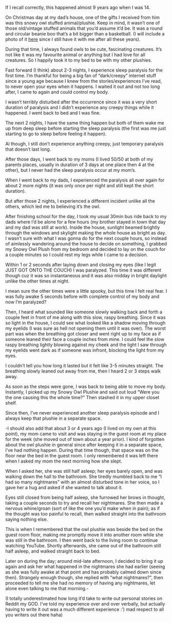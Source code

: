 If I recall correctly, this happened almost 9 years ago when I was 14.

On Christmas day at my dad’s house, one of the gifts I received from him was this snowy owl stuffed animal/plushie. Keep in mind, it wasn’t one of those old/vintage stuffed animals that you’d assume it’d be. It was a round and circular beanie boo that’s a bit bigger than a basketball. 
(I will include a photo of it [here](https://imgur.com/a/sleep-paralysis-owl-ZeSqJzx) since I still have it with me after all these years).

During that time, I always found owls to be cute, fascinating creatures. It’s not like it was my favourite animal or anything but I had love for all creatures. So I happily took it to my bed to be with my other plushies.

Fast forward (I think) about 2-3 nights, I experience sleep paralysis for the first time. I’m thankful for being a big fan of “dark/creepy” internet stuff since a young age because I knew from the stories/experiences I’ve read, to never open your eyes when it happens. I waited it out and not too long after, I came to again and could control my body.

I wasn’t terribly disturbed after the occurrence since it was a very short duration of paralysis and I didn’t experience any creepy things while it happened. I went back to bed and I was fine.

The next 2 nights, I have the same thing happen but both of them wake me up from deep sleep before starting the sleep paralysis (the first was me just starting to go to sleep before feeling it happen).

Al though, I still don’t experience anything creepy, just temporary paralysis that doesn’t last long.

After those days, I went back to my moms (I lived 50/50 at both of my parents places, usually in duration of 3 days at one place then 4 at the other), but I never had the sleep paralysis occur at my mom’s.

When I went back to my dads, I experienced the paralysis all over again for about 2 more nights (it was only once per night and still kept the short duration).

But after those 2 nights, I experienced a different incident unlike all the others, which led me to believing it’s the owl.

After finishing school for the day, I took my  usual 30min bus ride back to my dads where I’d be alone for a few hours (my brother stayed in town that day and my dad was still at work). Inside the house, sunlight beamed brightly through the windows and skylight making the whole house as bright as day. I wasn’t sure with what I was gonna do for the next couple hours, so instead of aimlessly wandering around the house to decide on something, I grabbed my Snowy Owl Plush from my bedroom and decided to lay on the couch for a couple minutes so I could rest my legs while I came to a decision.

Within 1 or 2 seconds after laying down and closing my eyes (like I legit JUST GOT ONTO THE COUCH) I was paralyzed. This time it was different though cuz it was so instantaneous and it was also midday in bright daylight unlike the other times at night.

I mean sure the other times were a little spooky, but this time I felt real fear. I was fully awake 5 seconds before with complete control of my body and now I’m paralyzed?

Then, I heard what sounded like someone slowly walking back and forth a couple feet in front of me along with this slow, raspy breathing. Since it was so light in the house, I could see what looked like a shadow moving through my eyelids (I was sure as hell not opening them until it was over). The worst part was when the breathing got closer and went right up to my face as if someone leaned their face a couple inches from mine. I could feel the slow raspy breathing lightly blowing against my cheek and the light I saw through my eyelids went dark as if someone was infront, blocking the light from my eyes.

I couldn’t tell you how long it lasted but it felt like 3-5 minutes straight. The breathing slowly leaned out away from me, then I heard 2 or 3 steps walk away. 

As soon as the steps were gone, I was back to being able to move my body. Instantly, I picked up my Snowy Owl Plushie and said out loud “Were you the one causing this the whole time?” Then stashed it in my upper closet shelf. 

Since then, I’ve never experienced another sleep paralysis episode and I always keep that plushie in a separate space.

-I should also add that about 3 or 4 years ago (I lived on my own at this point), my mom came to visit and was staying in the guest room at my place for the week (she moved out of town about a year prior).
I kind of forgotten about the owl plushie in general since after keeping it in a separate space, I’ve had nothing happen. During that time though, that space was on the floor near the bed in the guest room.
I only remembered it was left there when I asked my mom the next morning how she slept.

When I asked her, she was still half asleep; her eyes barely open, and was walking down the hall to the bathroom. She tiredly mumbled back to me “I had so many nightmares” with an almost disturbed tone in her voice, so I gave her a hug and asked if she wanted to talk about it. 

Eyes still closed from being half asleep, she furrowed her brows in thought, taking a couple seconds to try and recall her nightmares. She then made a nervous whine/groan (sort of like the one you’d make when in pain); as if the thought was too painful to recall, then walked straight into the bathroom saying nothing else.

This is when I remembered that the owl plushie was beside the bed on the guest room floor, making me promptly move it into another room while she was still in the bathroom. I then went back to the living room to continue watching YouTube. Shortly afterwards, she came out of the bathroom still half asleep, and walked straight back to bed. 

Later on during the day; around mid-late afternoon, I decided to bring it up again and ask her what happened in the nightmares she had earlier (seeing as she was fully awake at that point and has probably calmed down since then).
Strangely enough though, she replied with “what nightmares?”, then proceeded to tell me she had no memory of having any nightmares, let alone even talking to me that morning.-

(I totally underestimated how long it’d take to write out personal stories on Reddit my GOD. I’ve told my experience over and over verbally, but actually having to write it out was a much different experience :’) mad respect to all you writers out there haha)